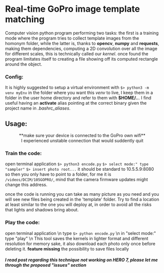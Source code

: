 ﻿
# **Real-time GoPro image template matching**
Computer vision python program performing two tasks: the first is a training mode where
the program tries to collect template images from the homonym folder, while the latter is,
thanks to **opencv**, **numpy** and **requests**, making them dependencies, computing a 2D convolution over all the image for different scales, this is technically called our _kernel_. once found the program limitates itself to creating a file showing off its computed rectangle around the object.

### Config:
It is highly suggested to setup a virtual environment with `$> python3 -m venv myEnv`
in the folder where you want this _venv_ to live, I keep them in a folder in the user
home directory and refer to them with **$HOME/..**.
I find useful having an **activate** alias pointing at the correct binary given the
project name in _.bashrc_aliases_.

## Usage:
<center>**make sure your device is connected to the GoPro own wifi**</center>
<center>I experienced unstable connection that would suddently quit</center>

### Train the code:
open terminal application
`$> python3 encode.py`
`$> select mode:" type "sampler"`
`$> insert photo root...`
it should be standard to 10.5.5.9:8080 so then you only have to point to a
folder, for me it is `/videos/DCIM/105GOPRO/`, mind that the camera firmware updates
might change this address.

once the code is running you can take as many picture
as you need and you will see new files being created in the
'template' folder. Try to find a location at least similar to the one you will deploy at, in order to avoid all the risks that lights and shadows bring about.

### Play the code:
open terminal application \n
type `$> python encode.py` \n
in "select mode:" type "play" \n
This tool saves the kernels in lighter format and different resolution for memory sake, it also download each photo only once before deleting it.
**feature missing**
the possibility to save files locally


##### I read post regarding this technique not working on HERO 7, please let me through the proposed "issues" section
